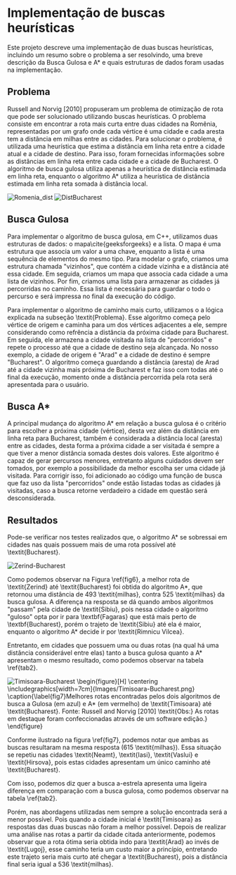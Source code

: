 # Implementação de buscas heurísticas

Este projeto descreve uma implementação de duas buscas heurísticas, incluindo um resumo sobre o problema a ser resolvindo, uma breve descrição da Busca Gulosa e A* e quais estruturas de dados foram usadas na implementação.


## Problema

Russell and Norvig [2010] propuseram um problema de otimização de rota que pode ser solucionado utilizando buscas heurísticas. O problema consiste em encontrar a rota mais curta entre duas cidades na Romênia, representadas por um grafo onde cada vértice é uma cidade e cada aresta tem a distância em milhas entre as cidades. Para solucionar o problema, é utilizada uma heurística que estima a distância em linha reta entre a cidade atual e a cidade de destino. Para isso, foram fornecidas informações sobre as distâncias em linha reta entre cada cidade e a cidade de Bucharest. O algoritmo de busca gulosa utiliza apenas a heurística de distância estimada em linha reta, enquanto o algoritmo A* utiliza a heurística de distância estimada em linha reta somada à distância local.

![Romenia_dist](https://github.com/FelipeWallace/BuscasHeuristicas/assets/97401368/315054d5-8c01-4b4f-9749-e0bbaecb00ed)
![DistBucharest](https://github.com/FelipeWallace/BuscasHeuristicas/assets/97401368/a26f3ace-b316-4df7-9dbc-238ce6e00fb0)
<!-- \begin{figure}[H]
\centering
\includegraphics[width=7cm]{Images/Romenia_dist.png}
\caption{\label{fig4}Mapa simplificado de uma reigão da Romênia, com a distância rodoviárias em milhas. Fonte: Russell and Norvig [2010]} 
\end{figure}

\begin{figure}[H]
\centering
\includegraphics[width=7cm]{Images/DistBucharest.png}
\caption{\label{fig5}Lista de cidades com a distância estimada em linha reta até \textit{Bucharest}. Fonte: Russell and Norvig [2010]} 
\end{figure} -->

## Busca Gulosa

Para implementar o algoritmo de busca gulosa, em C++, utilizamos duas estruturas de dados: o mapa\cite{geeksforgeeks} e a lista. O mapa é uma estrutura que associa um valor a uma chave, enquanto a lista é uma sequência de elementos do mesmo tipo. Para modelar o grafo, criamos uma estrutura chamada "vizinhos", que contém a cidade vizinha e a distância até essa cidade. Em seguida, criamos um mapa que associa cada cidade a uma lista de vizinhos. Por fim, criamos uma lista para armazenar as cidades já percorridas no caminho. Essa lista é necessária para guardar o todo o percurso e será impressa no final da execução do código.

<!-- \small\lstinputlisting[language=C++, firstline=9 , lastline=21,  label = Exe01, caption = Estruturas e variáveis.]{Code/Busca_Gulosa.cpp} -->

Para implementar o algoritmo de caminho mais curto, utilizamos o a lógica explicada na subseção \textit{Problema}. Esse algoritmo começa pelo vértice de origem e caminha para um dos vértices adjacentes a ele, sempre considerando como refrência a distância da próxima cidade para Bucharest. Em seguida, ele armazena a cidade visitada na lista de "percorridos" e repete o processo até que a cidade de destino seja alcançada. No nosso exemplo, a cidade de origem é "Arad" e a cidade de destino é sempre "Bucharest". O algoritmo começa guardando a distância (aresta) de Arad até a cidade vizinha mais próxima de Bucharest e faz isso com todas até o final da execução, momento onde a distância percorrida pela rota será apresentada para o usuário.

<!-- \small\lstinputlisting[language=C++, firstline=246 , lastline=268,  label = Exe02, caption = Laço principal da Busca Gulosa., breaklines=true, linewidth=0.45\textwidth]{Code/Busca_Gulosa.cpp} -->

## Busca A*

A principal mudança do algoritmo A* em relação a busca gulosa é o critério para escolher a próxima cidade (vértice), desta vez além da distância em linha reta para Bucharest, também é considerada a distância local (aresta) entre as cidades, desta forma a próxima cidade a ser visitada é sempre a que tiver a menor distância somada destes dois valores. Este algoritmo é capaz de gerar percursos menores, entretanto alguns cuidados devem ser tomados, por exemplo a possibilidade da melhor escolha ser uma cidade já visitada. Para corrigir isso, foi adicionado ao código uma função de busca que faz uso da lista "percorridos" onde estão listadas todas as cidades já visitadas, caso a busca retorne verdadeiro a cidade em questão será desconsiderada.

<!-- \small\lstinputlisting[language=C++, firstline=8 , lastline=18,  label = Exe03, caption = Função de busca na lista de percorridos., breaklines=true, linewidth=0.45\textwidth]{Code/A_estrela.cpp}

\small\lstinputlisting[language=C++, firstline=259 , lastline=286,  label = Exe03, caption = Laço principal da Busca A*., breaklines=true, linewidth=0.45\textwidth]{Code/A_estrela.cpp} -->

## Resultados

Pode-se verificar nos testes realizados que, o algoritmo A* se sobressai em cidades nas quais possuem mais de uma rota possível até \textit{Bucharest}.

![Zerind-Bucharest](https://github.com/FelipeWallace/BuscasHeuristicas/assets/97401368/8e7ad82b-da57-4536-b66c-ae802d156661)
<!-- \begin{figure}[H]
\centering
\includegraphics[width=7cm]{Images/Zerind-Bucharest.png}
\caption{\label{fig6}Melhores rotas encontradas pelos dois algoritmos de busca a Gulosa (em azul) e A* (em vermelho) de \textit{Zerind} até \textit{Bucharest}. Fonte: Russell and Norvig [2010] \textit{Obs:} As rotas em destaque foram confeccionadas através de um software edição.} 
\end{figure} -->

Como podemos observar na Figura \ref{fig6}, a melhor rota de \textit{Zerind} até \textit{Bucharest} foi obtida do algoritmo A*, que retornou uma distância de $493$ \textit{milhas}, contra $525$ \textit{milhas} da busca gulosa. A diferença na resposta se dá quando ambos algoritmos "passam" pela cidade de \textit{Sibiu}, pois nessa cidade o algoritmo "guloso" opta por ir para \textbf{Fagaras} que está mais perto de \textbf{Bucharest}, porém o trajeto de \textit{Sibiu} até ela é maior, enquanto o algoritmo A* decide ir por \textit{Rimnicu Vilcea}.

Entretanto, em cidades que possuem uma ou duas rotas (na qual há uma distância considerável entre elas) tanto a busca gulosa quanto a A* apresentam o mesmo resultado, como podemos observar na tabela \ref{tab2}.

![Timisoara-Bucharest](https://github.com/FelipeWallace/BuscasHeuristicas/assets/97401368/ff1d0668-4837-471b-a3b4-e5ca6d336f9a)
\begin{figure}[H]
\centering
\includegraphics[width=7cm]{Images/Timisoara-Bucharest.png}
\caption{\label{fig7}Melhores rotas encontradas pelos dois algoritmos de busca a Gulosa (em azul) e A* (em vermelho) de \textit{Timisoara} até \textit{Bucharest}. Fonte: Russell and Norvig [2010] \textit{Obs:} As rotas em destaque foram confeccionadas através de um software edição.} 
\end{figure}

Conforme ilustrado na figura \ref{fig7}, podemos notar que ambas as buscas resultaram na mesma resposta ($615$ \textit{milhas}). Essa situação se repetiu nas cidades \textit{Neamt}, \textit{Iasi}, \textit{Vaslui} e \textit{Hirsova}, pois estas cidades apresentam um único caminho até \textit{Bucharest}.

Com isso, podemos diz quer a busca a-estrela apresenta uma ligeira diferença em comparação com a busca gulosa, como podemos observar na tabela \ref{tab2}.

<!-- \begin{table}[H]
\label{tab:garesults}
\centering
\caption{Distância em milhas obtida da melhor rota de cada busca} \label{tab2} 
\begin{tabular}{@{}lccc@{}}
\toprule
\textbf{Cidade} & \textbf{Busca Gulosa} & \textbf{Busca A*} &\textbf{Menor rota possível} \\ 
\midrule
\textbf{Neamt}       &$406$      &$406$     &$406$\\
\textbf{Timisoara}   &$615$      &$615$     &$536$\\
\textbf{Fagaras}     &$211$      &$211$     &$211$\\
\textbf{Arad}        &$450$      &$418$     &$418$\\
\textbf{Oradea}      &$461$      &$429$     &$429$\\
\textbf{Zerind}      &$525$      &$493$     &$493$\\

\bottomrule
\end{tabular}
\begin{minipage}{\linewidth}
\vspace{5pt}
\end{minipage}
\end{table} -->

Porém, nas abordagens utilizadas nem sempre a solução encontrada será a menor possível. Pois quando a cidade inicial é \textit{Timisoara} as respostas das duas buscas não foram a melhor possível. Depois de realizar uma análise nas rotas a partir da cidade citada anteriormente, podemos observar que a rota ótima seria obtida indo para \textit{Arad} ao invés de \textit{Lugoj}, esse caminho teria um custo maior a princípio, entretando este trajeto seria mais curto até chegar a \textit{Bucharest}, pois a distância final seria igual a $536$ \textit{milhas}.

